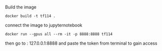Build the image
```
docker build -t tf114 .
```

connect the image to jupyternotebook
```
docker run --gpus all --rm -it -p 8888:8888 tf114
```
then go to :
127.0.0.1:8888
and paste the token from terminal to gain access
